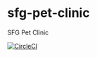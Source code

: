 # sfg-pet-clinic
SFG Pet Clinic

[![CircleCI](https://circleci.com/gh/m-abdelkawy/sfg-pet-clinic.svg?style=svg&circle-token=11982f582b0db82e6a601ba8948312a5f1cb70d5)](<LINK>)
